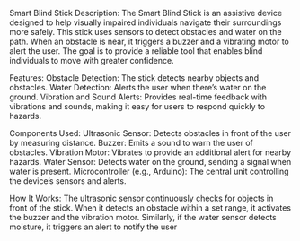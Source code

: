 Smart Blind Stick
Description:
The Smart Blind Stick is an assistive device designed to help visually impaired individuals navigate their surroundings more safely. This stick uses sensors to detect obstacles and water on the path. When an obstacle is near, it triggers a buzzer and a vibrating motor to alert the user. The goal is to provide a reliable tool that enables blind individuals to move with greater confidence.

Features:
Obstacle Detection: The stick detects nearby objects and obstacles.
Water Detection: Alerts the user when there’s water on the ground.
Vibration and Sound Alerts: Provides real-time feedback with vibrations and sounds, making it easy for users to respond quickly to hazards.

Components Used:
Ultrasonic Sensor: Detects obstacles in front of the user by measuring distance.
Buzzer: Emits a sound to warn the user of obstacles.
Vibration Motor: Vibrates to provide an additional alert for nearby hazards.
Water Sensor: Detects water on the ground, sending a signal when water is present.
Microcontroller (e.g., Arduino): The central unit controlling the device’s sensors and alerts.

How It Works:
The ultrasonic sensor continuously checks for objects in front of the stick. When it detects an obstacle within a set range, it activates the buzzer and the vibration motor. Similarly, if the water sensor detects moisture, it triggers an alert to notify the user
